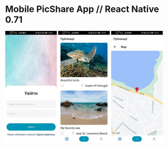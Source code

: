 # Mobile PicShare App // React Native 0.71

![Preview Mobile Photo Gallery App](./assets/preview.jpg)

